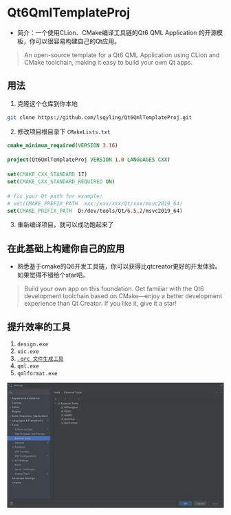# Qt6QmlTemplateProj
* 简介：一个使用CLion、CMake编译工具链的Qt6 QML Application 的开源模板，你可以很容易构建自己的Qt应用。
> An open-source template for a Qt6 QML Application using CLion and CMake toolchain, making it easy to build your own Qt apps.

## 用法
1. 克隆这个仓库到你本地
```bash
git clone https://github.com/lsqyling/Qt6QmlTemplateProj.git
```
2. 修改项目根目录下 `CMakeLists.txt`
```cmake
cmake_minimum_required(VERSION 3.16)

project(Qt6QmlTemplateProj VERSION 1.0 LANGUAGES CXX)

set(CMAKE_CXX_STANDARD 17)
set(CMAKE_CXX_STANDARD_REQUIRED ON)

# fix your Qt path for example:
# set(CMAKE_PREFIX_PATH  xxx:/xxx/xxx/Qt/xxx/msvc2019_64)
set(CMAKE_PREFIX_PATH  D:/dev/tools/Qt/6.5.2/msvc2019_64)

```
3. 重新编译项目，就可以成功跑起来了

## 在此基础上构建你自己的应用
* 熟悉基于cmake的Q6开发工具链，你可以获得比qtcreator更好的开发体验。如果觉得不错给个star吧。
> Build your own app on this foundation. Get familiar with the Qt6 development toolchain based on CMake—enjoy a better 
development experience than Qt Creator. If you like it, give it a star!

## 提升效率的工具
1. `design.exe`
2. `uic.exe`
3. [`.qrc 文件生成工具`](https://github.com/lsqyling/Qt-qrc-creator)
4. `qml.exe`
5. `qmlformat.exe`


<img src=".readme.png">